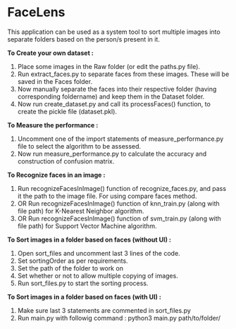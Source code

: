 # FaceLens

This application can be used as a system tool to sort multiple images into separate folders based on the person/s present in it.


**To Create your own dataset :**
1) Place some images in the Raw folder (or edit the paths.py file).
2) Run extract_faces.py to separate faces from these images. These will be saved in the Faces folder.
3) Now manually separate the faces into their respective folder (having corresponding foldername) and keep them in the Dataset folder.
4) Now run create_dataset.py and call its processFaces() function, to create the pickle file (dataset.pkl). 

**To Measure the performance :**
1) Uncomment one of the import statements of measure_performance.py file to select the algorithm to be assessed.
2) Now run measure_performance.py to calculate the accuracy and construction of confusion matrix.

**To Recognize faces in an image :**
1) Run recognizeFacesInImage() function of recognize_faces.py, and pass it the path to the image file. For using compare faces method.
2) OR Run recognizeFacesInImage() function of knn_train.py (along with file path) for K-Nearest Neighbor algorithm.
3) OR Run recognizeFacesInImage() function of svm_train.py (along with file path) for Support Vector Machine algorithm.

**To Sort images in a folder based on faces (without UI) :**
1) Open sort_files and uncomment last 3 lines of the code.
2) Set sortingOrder as per requirements.
3) Set the path of the folder to work on 
4) Set whether or not to allow multiple copying of images.
5) Run sort_files.py to start the sorting process.

**To Sort images in a folder based on faces (with UI) :**
1) Make sure last 3 statements are commented in sort_files.py
2) Run main.py with followig command :
	python3 main.py path/to/folder/
